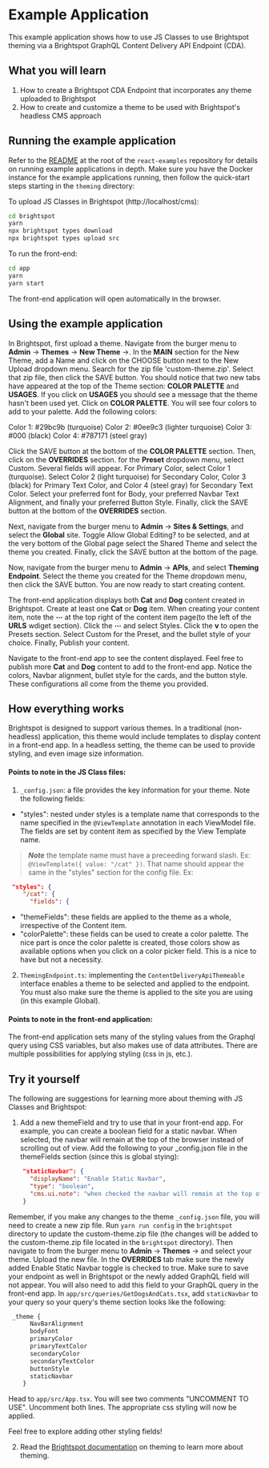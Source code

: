 # Example Application

This example application shows how to use JS Classes to use Brightspot theming via a Brightspot GraphQL Content Delivery API Endpoint (CDA).

## What you will learn
1. How to create a Brightspot CDA Endpoint that incorporates any theme uploaded to Brightspot
2. How to create and customize a theme to be used with Brightspot's headless CMS approach

## Running the example application

Refer to the [README](/README.md) at the root of the `react-examples` repository for details on running example applications in depth. Make sure you have the Docker instance for the example applications running, then follow the quick-start steps starting in the `theming` directory:

To upload JS Classes in Brightspot (http://localhost/cms):

```sh
cd brightspot
yarn
npx brightspot types download
npx brightspot types upload src
```

To run the front-end:

```sh
cd app
yarn
yarn start
```

The front-end application will open automatically in the browser.

## Using the example application

In Brightspot, first upload a theme. Navigate from the burger menu to **Admin** &rarr; **Themes** &rarr; **New Theme** &rarr;. In the **MAIN** section for the New Theme, add a Name and click on the CHOOSE button next to the New Upload dropdown menu. Search for the zip file 'custom-theme.zip'. Select that zip file, then click the SAVE button. You should notice that two new tabs have appeared at the top of the Theme section: **COLOR PALETTE** and **USAGES**. If you click on **USAGES** you should see a message that the theme hasn't been used yet. Click on **COLOR PALETTE**. You will see four colors to add to your palette. Add the following colors:

Color 1: #29bc9b (turquoise)
Color 2: #0ee9c3 (lighter turquoise)
Color 3: #000 (black)
Color 4: #787171 (steel gray)

Click the SAVE button at the bottom of the **COLOR PALETTE** section. Then, click on the **OVERRIDES** section. for the **Preset** dropdown menu, select Custom. Several fields will appear. For Primary Color, select Color 1 (turquoise). Select Color 2 (light turquoise) for Secondary Color, Color 3 (black) for Primary Text Color, and Color 4 (steel gray) for Secondary Text Color. Select your preferred font for Body, your preferred Navbar Text Alignment, and finally your preferred Button Style. Finally, click the SAVE button at the bottom of the **OVERRIDES** section.

Next, navigate from the burger menu to **Admin** &rarr; **Sites & Settings**, and select the **Global** site. Toggle Allow Global Editing? to be selected, and at the very bottom of the Global page select the Shared Theme and select the theme you created. Finally, click the SAVE button at the bottom of the page.

Now, navigate  from the burger menu to **Admin** &rarr; **APIs**, and select **Theming Endpoint**. Select the theme you created for the Theme dropdown menu, then click the SAVE button. You are now ready to start creating content. 

The front-end application displays both **Cat** and **Dog** content created in Brightspot. Create at least one **Cat** or **Dog** item. When creating your content item, note the **⋯** at the top right of the content item page(to the left of the **URLS** wdiget section). Click the **⋯** and select Styles. Click the **v** to open the Presets section. Select Custom for the Preset, and the bullet style of your choice. Finally, Publish your content.

Navigate to the front-end app to see the content displayed. Feel free to publish more **Cat** and **Dog** content to add to the front-end app. Notice the colors, Navbar alignment, bullet style for the cards, and the button style. These configurations all come from the theme you provided. 

## How everything works
Brightspot is designed to support various themes. In a traditional (non-headless) application, this theme would include templates to display content in a front-end app. In a headless setting, the theme can be used to provide styling, and even image size information. 

#### Points to note in the JS Class files:

1. `_config.json`: a file provides the key information for your theme. Note the following fields:
  - "styles": nested under styles is a template name that corresponds to the name specified in the `@ViewTemplate` annotation in each ViewModel file. The fields are set by content item as specified by the View Template name. 

> **_Note_** the template name must have a preceeding forward slash. Ex: `@ViewTemplate({ value: "/cat" })`. That name should appear the same in the "styles" section for the config file. Ex: 

```json
 "styles": {
    "/cat": {
      "fields": {
```

  - "themeFields": these fields are applied to the theme as a whole, irrespective of the Content item.
  - "colorPalette": these fields can be used to create a color palette. The nice part is once the color palette is created, those colors show as available options when you click on a color picker field. This is a nice to have but not a necessity. 

2. `ThemingEndpoint.ts`: implementing the `ContentDeliveryApiThemeable` interface enables a theme to be selected and applied to the endpoint. You must also make sure the theme is applied to the site you are using (in this example Global).

#### Points to note in the front-end application:
The front-end application sets many of the styling values from the Graphql query using CSS variables, but also makes use of data attributes. There are multiple possibilities for applying styling (css in js, etc.). 

## Try it yourself
The following are suggestions for learning more about theming with JS Classes and Brightspot:

1. Add a new themeField and try to use that in your front-end app. For example, you can create a boolean field for a static navbar. When selected, the navbar will remain at the top of the browser instead of scrolling out of view. 
Add the following to your _config.json file in the themeFields section (since this is global stying):

```json
    "staticNavbar": {
      "displayName": "Enable Static Navbar",
      "type": "boolean",
      "cms.ui.note": "when checked the navbar will remain at the top of the page"
    }
```

Remember, if you make any changes to the theme `_config.json` file, you will need to create a new zip file. Run `yarn run config` in the `brightspot` directory to update the custom-theme.zip file (the changes will be added to the custom-theme.zip file located in the `brightspot` directory). Then navigate to from the burger menu to **Admin** &rarr; **Themes** &rarr; and select your theme. Upload the new file. In the **OVERRIDES** tab make sure the newly added Enable Static Navbar toggle is checked to true. Make sure to save your endpoint as well in Brightspot or the newly added GraphQL field will not appear. You will also need to add this field to your GraphQL query in the front-end app. In `app/src/queries/GetDogsAndCats.tsx`, add `staticNavbar` to your query so your query's theme section looks like the following: 

```graphql
 _theme {
      NavBarAlignment
      bodyFont
      primaryColor
      primaryTextColor
      secondaryColor
      secondaryTextColor 
      buttonStyle
      staticNavbar
    }
```

Head to `app/src/App.tsx`. You will see two comments "UNCOMMENT TO USE". Uncomment both lines. The appropriate css styling will now be applied. 

Feel free to explore adding other styling fields! 

2. Read the [Brightspot documentation](https://www.brightspot.com/documentation/brightspot-cms-developer-guide/latest/data-modeling-for-themes) on theming to learn more about theming. 